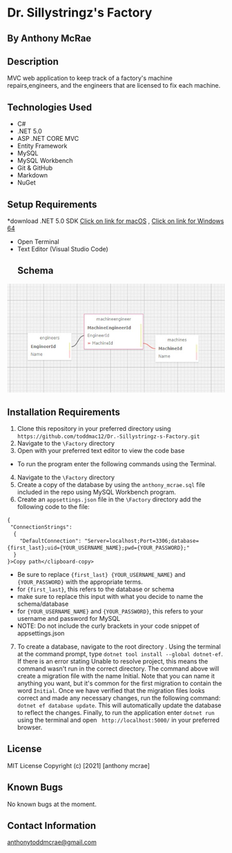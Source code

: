# Dr. Sillystringz's Factory

## By Anthony McRae
## Description
MVC web application to keep track of a factory's machine repairs,engineers, and the engineers that are licensed to fix each machine.

## Technologies Used
* C#
* .NET 5.0 
* ASP .NET CORE MVC
* Entity Framework
* MySQL
* MySQL Workbench
* Git & GitHub
* Markdown
* NuGet
## Setup Requirements
*download .NET 5.0 SDK  [Click on link for macOS](https://dotnet.microsoft.com/download/dotnet/thank-you/sdk-5.0.401-macos-x64-installer) , [Click on link for Windows 64](https://dotnet.microsoft.com/download/dotnet/thank-you/sdk-5.0.401-windows-x64-installer)
* Open Terminal
* Text Editor (Visual Studio Code)
  ## Schema
![Schema Image](./Schema.jpg)

## Installation Requirements
1. Clone this repository in your preferred directory using `https://github.com/toddmac12/Dr.-Sillystringz-s-Factory.git`
2. Navigate to the `\Factory` directory
3. Open with your preferred text editor to view the code base
* To run the program enter the following commands using the Terminal.

4. Navigate to the `\Factory` directory
5. Create a copy of the database by using the `anthony_mcrae.sql` file included in the repo using MySQL Workbench program.
6. Create an `appsettings.json` file in the `\Factory` directory add the following code to the file:
```
{
 "ConnectionStrings":
  {
    "DefaultConnection": "Server=localhost;Port=3306;database={first_last};uid={YOUR_USERNAME_NAME};pwd={YOUR_PASSWORD};"
  }
}>Copy path</clipboard-copy>
```

* Be sure to replace `{first_last} {YOUR_USERNAME_NAME}` and `{YOUR_PASSWORD}` with the appropriate terms.
* for `{first_last}`, this refers to the database or schema
* make sure to replace this input with what you decide to name the schema/database
* for `{YOUR_USERNAME_NAME}` and `{YOUR_PASSWORD}`, this refers to your username and password for MySQL
* NOTE: Do not include the curly brackets in your code snippet of appsettings.json


7. To create a database, navigate to the root directory . Using the terminal at the command prompt, type `dotnet tool install --global dotnet-ef`. If there is an error stating Unable to resolve project, this means the command wasn't run in the correct directory. The command above will create a migration file with the name Initial. Note that you can name it anything you want, but it's common for the first migration to contain the word `Initial`. Once we have verified that the migration files looks correct and made any necessary changes, run the following command: `dotnet ef database update`. This will automatically update the database to reflect the changes. Finally, to run the application enter `dotnet run` using the terminal and open ` http://localhost:5000/` in your preferred browser.
  
## License
MIT License
Copyright (c) [2021] [anthony mcrae]

## Known Bugs
No known bugs at the moment.

## Contact Information
anthonytoddmcrae@gmail.com
